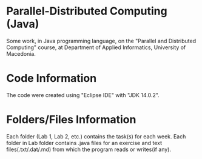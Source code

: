 # Parallel-Distributed Computing (Java)

Some work, in Java programming language, on the "Parallel and Distributed Computing" course, at Department of Applied Informatics, University of Macedonia.

# Code Information

The code were created using "Eclipse IDE" with "JDK 14.0.2".

# Folders/Files Information

Each folder (Lab 1, Lab 2, etc.) contains the task(s) for each week.
Each folder in Lab folder contains .java files for an exercise and text files(.txt/.dat/.md) from which the program reads or writes(if any).
